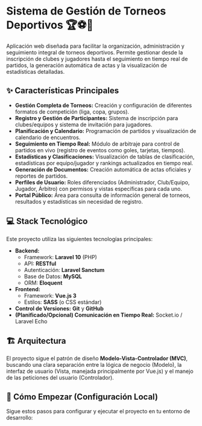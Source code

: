 # Sistema de Gestión de Torneos Deportivos 🏆⚽🏀

Aplicación web diseñada para facilitar la organización, administración y seguimiento integral de torneos deportivos. Permite gestionar desde la inscripción de clubes y jugadores hasta el seguimiento en tiempo real de partidos, la generación automática de actas y la visualización de estadísticas detalladas.

## ✨ Características Principales

* **Gestión Completa de Torneos:** Creación y configuración de diferentes formatos de competición (liga, copa, grupos).
* **Registro y Gestión de Participantes:** Sistema de inscripción para clubes/equipos y sistema de invitación para jugadores.
* **Planificación y Calendario:** Programación de partidos y visualización de calendario de encuentros.
* **Seguimiento en Tiempo Real:** Módulo de arbitraje para control de partidos en vivo (registro de eventos como goles, tarjetas, tiempos).
* **Estadísticas y Clasificaciones:** Visualización de tablas de clasificación, estadísticas por equipo/jugador y rankings actualizados en tiempo real.
* **Generación de Documentos:** Creación automática de actas oficiales y reportes de partidos.
* **Perfiles de Usuario:** Roles diferenciados (Administrador, Club/Equipo, Jugador, Árbitro) con permisos y vistas específicas para cada uno.
* **Portal Público:** Área para consulta de información general de torneos, resultados y estadísticas sin necesidad de registro.

## 💻 Stack Tecnológico

Este proyecto utiliza las siguientes tecnologías principales:

* **Backend:**
    * Framework: **Laravel 10** (PHP)
    * API: **RESTful**
    * Autenticación: **Laravel Sanctum**
    * Base de Datos: **MySQL**
    * ORM: **Eloquent**
* **Frontend:**
    * Framework: **Vue.js 3**
    * Estilos: **SASS** (o CSS estándar)
* **Control de Versiones:** **Git** y **GitHub**
* **(Planificado/Opcional) Comunicación en Tiempo Real:** Socket.io / Laravel Echo

## 🏗️ Arquitectura

El proyecto sigue el patrón de diseño **Modelo-Vista-Controlador (MVC)**, buscando una clara separación entre la lógica de negocio (Modelo), la interfaz de usuario (Vista, manejada principalmente por Vue.js) y el manejo de las peticiones del usuario (Controlador).

## 🚀 Cómo Empezar (Configuración Local)

Sigue estos pasos para configurar y ejecutar el proyecto en tu entorno de desarrollo:

